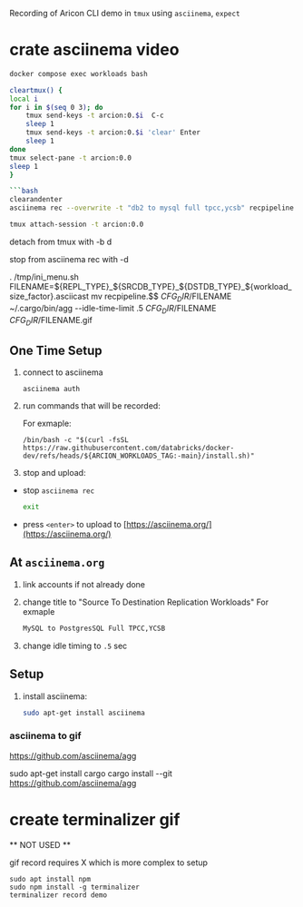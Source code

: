 Recording of Aricon CLI demo in `tmux` using `asciinema`, `expect`

# crate asciinema video

```bash
docker compose exec workloads bash
```

```bash
cleartmux() {
local i
for i in $(seq 0 3); do 
    tmux send-keys -t arcion:0.$i  C-c
    sleep 1
    tmux send-keys -t arcion:0.$i 'clear' Enter
    sleep 1
done
tmux select-pane -t arcion:0.0 
sleep 1
}

```bash
clearandenter
asciinema rec --overwrite -t "db2 to mysql full tpcc,ycsb" recpipeline.$$
```

```bash
tmux attach-session -t arcion:0.0
```

detach from tmux with <ctl>-b d

stop from asciinema rec with <ctl>-d

. /tmp/ini_menu.sh
FILENAME=${REPL_TYPE}_${SRCDB_TYPE}_${DSTDB_TYPE}_${workload_size_factor}.asciicast
mv recpipeline.$$ $CFG_DIR/$FILENAME
~/.cargo/bin/agg --idle-time-limit .5 $CFG_DIR/$FILENAME $CFG_DIR/$FILENAME.gif


## One Time Setup

1. connect to asciinema

    ```
    asciinema auth
    ```

2. run commands that will be recorded:

    For exmaple:

    ```
    /bin/bash -c "$(curl -fsSL https://raw.githubusercontent.com/databricks/docker-dev/refs/heads/${ARCION_WORKLOADS_TAG:-main}/install.sh)"
    ```

3. stop and upload:

- stop `asciinema rec`

    ```bash
    exit
    ```
- press `<enter>` to upload to [https://asciinema.org/](https://asciinema.org/)

## At `asciinema.org`

1. link accounts if not already done
   
2. change title to "Source To Destination Replication Workloads"
    For exmaple
    ```bash
    MySQL to PostgresSQL Full TPCC,YCSB
    ```
3. change idle timing to `.5` sec


## Setup 

1. install asciinema:

    ```bash
    sudo apt-get install asciinema
    ```

### asciinema to gif

https://github.com/asciinema/agg

sudo apt-get install cargo
cargo install --git https://github.com/asciinema/agg


# create terminalizer gif

** NOT USED **

gif record requires X which is more complex to setup
```
sudo apt install npm
sudo npm install -g terminalizer
terminalizer record demo
```
